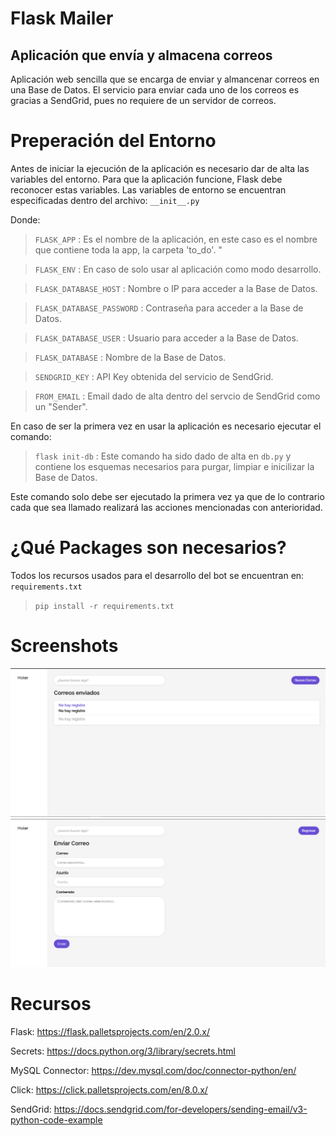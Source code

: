 # Flask Mailer
## Aplicación que envía y almacena correos

Aplicación web sencilla que se encarga de enviar y almancenar correos en una Base de Datos. El servicio para enviar cada uno de los correos es gracias a SendGrid, pues no requiere de un servidor de correos.

# Preperación del Entorno
Antes de iniciar la ejecución de la aplicación es necesario dar de alta las variables del entorno.
Para que la aplicación funcione, Flask debe reconocer estas variables.
Las variables de entorno se encuentran especificadas dentro del archivo: `__init__.py`

Donde:

> `FLASK_APP` : Es el nombre de la aplicación, en este caso es el nombre que contiene toda la app, la carpeta 'to_do'.
"

> `FLASK_ENV` : En caso de solo usar al aplicación como modo desarrollo.

> `FLASK_DATABASE_HOST` : Nombre o IP para acceder a la Base de Datos.

> `FLASK_DATABASE_PASSWORD` : Contraseña para acceder a la Base de Datos.

> `FLASK_DATABASE_USER` : Usuario para acceder a la Base de Datos.

> `FLASK_DATABASE` : Nombre de la Base de Datos.

> `SENDGRID_KEY` : API Key obtenida del servicio de SendGrid.

> `FROM_EMAIL` : Email dado de alta dentro del servcio de SendGrid como un "Sender".


En caso de ser la primera vez en usar la aplicación es necesario ejecutar el comando:

> `flask init-db` : Este comando ha sido dado de alta en `db.py` y contiene los esquemas necesarios para purgar, limpiar e inicilizar la Base de Datos.

Este comando solo debe ser ejecutado la primera vez ya que de lo contrario cada que sea llamado realizará las acciones mencionadas con anterioridad.

# ¿Qué Packages son necesarios?
Todos los recursos usados para el desarrollo del bot se encuentran en: `requirements.txt`
> `pip install -r requirements.txt`

# Screenshots
<img src="app\doc\img\index.png">

<img src="app\doc\img\create.png">

# Recursos
Flask: https://flask.palletsprojects.com/en/2.0.x/

Secrets: https://docs.python.org/3/library/secrets.html

MySQL Connector: https://dev.mysql.com/doc/connector-python/en/

Click: https://click.palletsprojects.com/en/8.0.x/

SendGrid: https://docs.sendgrid.com/for-developers/sending-email/v3-python-code-example
